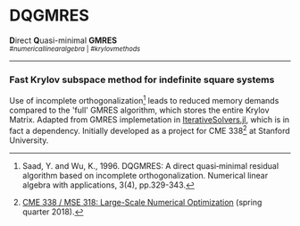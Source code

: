 # DQGMRES
**D**irect **Q**uasi-minimal **GMRES**  
<sup>_#numericallinearalgebra_ | _#krylovmethods_</sup>
___
### Fast Krylov subspace method for indefinite square systems

Use of incomplete orthogonalization[^1] leads to reduced memory demands compared to the 'full' GMRES algorithm, which stores the entire Krylov Matrix.
Adapted from GMRES implemetation in [IterativeSolvers.jl](https://github.com/JuliaMath/IterativeSolvers.jl), which is in fact a dependency.
Initially developed as a project for CME 338[^2] at Stanford University.


[^1]: Saad, Y. and Wu, K., 1996. DQGMRES: A direct quasi‐minimal residual algorithm based on incomplete orthogonalization. Numerical linear algebra with applications, 3(4), pp.329-343.
[^2]: [CME 338 / MSE 318: Large-Scale Numerical Optimization](http://stanford.edu/class/cme338/index.html) (spring quarter 2018).
